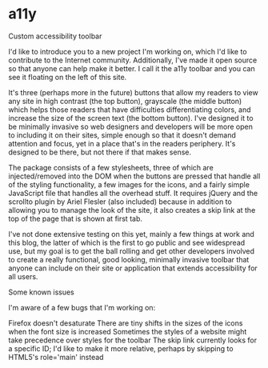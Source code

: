 a11y
====

Custom accessibility toolbar


I'd like to introduce you to a new project I'm working on, which I'd like to contribute to the Internet community. Additionally, I've made it open source so that anyone can help make it better. I call it the a11y toolbar and you can see it floating on the left of this site.

It's three (perhaps more in the future) buttons that allow my readers to view any site in high contrast (the top button), grayscale (the middle button) which helps those readers that have difficulties differentiating colors, and increase the size of the screen text (the bottom button). I've designed it to be minimally invasive so web designers and developers will be more open to including it on their sites, simple enough so that it doesn't demand attention and focus, yet in a place that's in the readers periphery. It's designed to be there, but not there if that makes sense.

The package consists of a few stylesheets, three of which are injected/removed into the DOM when the buttons are pressed that handle all of the styling functionality, a few images for the icons, and a fairly simple JavaScript file that handles all the overhead stuff. It requires jQuery and the scrollto plugin by Ariel Flesler (also included) because in addition to allowing you to manage the look of the site, it also creates a skip link at the top of the page that is shown at first tab.

I've not done extensive testing on this yet, mainly a few things at work and this blog, the latter of which is the first to go public and see widespread use, but my goal is to get the ball rolling and get other developers involved to create a really functional, good looking, minimally invasive toolbar that anyone can include on their site or application that extends accessibility for all users.

Some known issues

I'm aware of a few bugs that I'm working on:

Firefox doesn't desaturate
There are tiny shifts in the sizes of the icons when the font size is increased
Sometimes the styles of a website might take precedence over styles for the toolbar
The skip link currently looks for a specific ID; I'd like to make it more relative, perhaps by skipping to HTML5's role='main' instead
